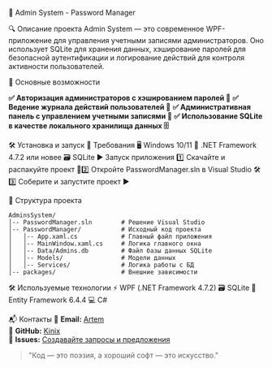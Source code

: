 🚀 Admin System - Password Manager

🔍 Описание проекта
Admin System — это современное WPF-приложение для управления учетными записями администраторов. Оно использует SQLite для хранения данных, хэширование паролей для безопасной аутентификации и логирование действий для контроля активности пользователей.

🎯 Основные возможности

**✅ Авторизация администраторов с хэшированием паролей 🔐**
**✅ Ведение журнала действий пользователей 📜**
**✅ Административная панель с управлением учетными записями 👤**
**✅ Использование SQLite в качестве локального хранилища данных 🗄️**

🛠️ Установка и запуск
📌 Требования
🖥 Windows 10/11
🔧 .NET Framework 4.7.2 или новее
🗃 SQLite
▶️ Запуск приложения
1️⃣ Скачайте и распакуйте проект 📁2️⃣ Откройте PasswordManager.sln в Visual Studio 🛠️3️⃣ Соберите и запустите проект ▶️


📂 Структура проекта
```
AdminsSystem/
│-- PasswordManager.sln        # Решение Visual Studio
│-- PasswordManager/           # Исходный код проекта
│   │-- App.xaml.cs            # Главный файл приложения
│   │-- MainWindow.xaml.cs     # Логика главного окна
│   │-- Data/Admins.db         # Файл базы данных SQLite
│   │-- Models/                # Модели данных
│   │-- Services/              # Логика работы с БД
│-- packages/                  # Внешние зависимости
```

🛠 Используемые технологии
⚡ WPF (.NET Framework 4.7.2)
🗃 SQLite
🔗 Entity Framework 6.4.4
💻 C#


📬 Контакты
📧 **Email:** [Artem](mailto:artembart2004@mail.ru)  
🐙 **GitHub:** [Kinix](https://github.com/kin1x)  
📌 **Issues:** [Создавайте запросы и предложения](mailto:artembart2004@mail.ru)

> "Код — это поэзия, а хороший софт — это искусство."
